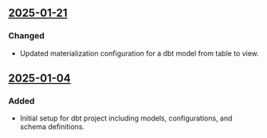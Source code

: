 ## [2025-01-21](https://github.com/MichaelZhang-Navex/pr_review_test/pull/7)

### Changed
- Updated materialization configuration for a dbt model from table to view.

## [2025-01-04](https://github.com/MichaelZhang-Navex/pr_review_test/pull/4)

### Added
- Initial setup for dbt project including models, configurations, and schema definitions.